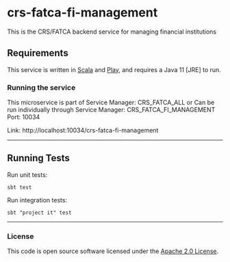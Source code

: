 
# crs-fatca-fi-management

This is the CRS/FATCA backend service for managing financial institutions 

## Requirements

This service is written in [Scala](http://www.scala-lang.org/) and [Play](http://playframework.com/), and requires a Java 11 [JRE] to run.

### Running the service

This microservice is part of Service Manager: CRS_FATCA_ALL
or
Can be run individually through Service Manager: CRS_FATCA_FI_MANAGEMENT
Port: 10034

Link: http://localhost:10034/crs-fatca-fi-management

---

## Running Tests
Run unit tests:
```
sbt test
```

Run integration tests:
```
sbt "project it" test
```

---

### License

This code is open source software licensed under the [Apache 2.0 License]("http://www.apache.org/licenses/LICENSE-2.0.html").